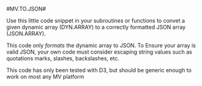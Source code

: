 #MV.TO.JSON#

Use this little code snippet in your subroutines or functions to convet a
given dynamic array (DYN.ARRAY) to a correctly formatted JSON array (JSON.ARRAY).

This code only *formats* the dynamic array to JSON.  To Ensure your array is valid
JSON, your own code must consider escaping string values such as quotations marks,
slashes, backslashes, etc.

This code has only been tested with D3, but should be generic enough to work
on most any MV platform